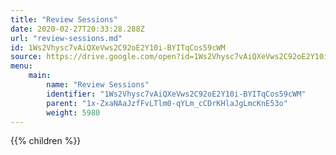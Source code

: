 ```yaml
---
title: "Review Sessions"
date: 2020-02-27T20:33:28.288Z
url: "review-sessions.md"
id: 1Ws2Vhysc7vAiQXeVws2C92oE2Y10i-BYITqCos59cWM
source: https://drive.google.com/open?id=1Ws2Vhysc7vAiQXeVws2C92oE2Y10i-BYITqCos59cWM
menu:
    main:
        name: "Review Sessions"
        identifier: "1Ws2Vhysc7vAiQXeVws2C92oE2Y10i-BYITqCos59cWM"
        parent: "1x-ZxaNAaJzfFvLTlm0-qYLm_cCDrKHlaJgLmcKnE53o"
        weight: 5980
---
```

















{{% children %}}


